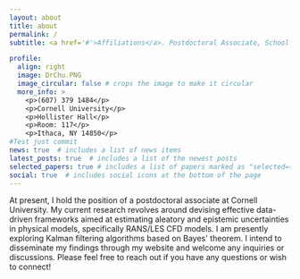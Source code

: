 ```yaml
---
layout: about
title: about
permalink: /
subtitle: <a href='#'>Affiliations</a>. Postdoctoral Associate, School of Civil and Environmental Engineering, Cornell University

profile:
  align: right
  image: DrChu.PNG
  image_circular: false # crops the image to make it circular
  more_info: >
    <p>(607) 379 1484</p> 
    <p>Cornell University</p>
    <p>Hollister Hall</p>
    <p>Room: 117</p>
    <p>Ithaca, NY 14850</p>
#Test just commit
news: true  # includes a list of news items
latest_posts: true  # includes a list of the newest posts
selected_papers: true # includes a list of papers marked as "selected={true}"
social: true  # includes social icons at the bottom of the page
---
```


At present, I hold the position of a postdoctoral associate at Cornell University. My current research revolves around devising effective data-driven frameworks aimed at estimating aleatory and epistemic uncertainties in physical models, specifically RANS/LES CFD models. I am presently exploring Kalman filtering algorithms based on Bayes' theorem. I intend to disseminate my findings through my website and welcome any inquiries or discussions. Please feel free to reach out if you have any questions or wish to connect!